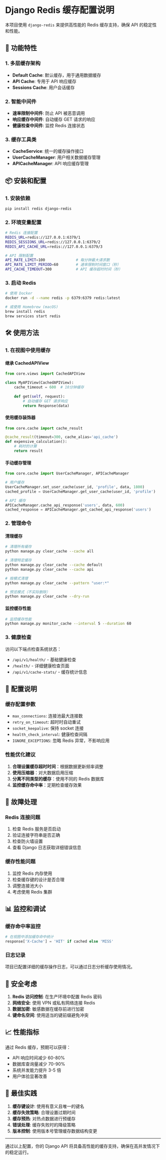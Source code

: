 # Django Redis 缓存配置说明

本项目使用 `django-redis` 来提供高性能的 Redis 缓存支持，确保 API 的稳定性和性能。

## 🚀 功能特性

### 1. 多层缓存架构
- **Default Cache**: 默认缓存，用于通用数据缓存
- **API Cache**: 专用于 API 响应缓存
- **Sessions Cache**: 用户会话缓存

### 2. 智能中间件
- **速率限制中间件**: 防止 API 被恶意调用
- **响应缓存中间件**: 自动缓存 GET 请求的响应
- **健康检查中间件**: 监控 Redis 连接状态

### 3. 缓存工具类
- **CacheService**: 统一的缓存操作接口
- **UserCacheManager**: 用户相关数据缓存管理
- **APICacheManager**: API 响应缓存管理

## 📦 安装和配置

### 1. 安装依赖
```bash
pip install redis django-redis
```

### 2. 环境变量配置
```bash
# Redis 连接配置
REDIS_URL=redis://127.0.0.1:6379/1
REDIS_SESSIONS_URL=redis://127.0.0.1:6379/2
REDIS_API_CACHE_URL=redis://127.0.0.1:6379/3

# API 限制配置
API_RATE_LIMIT=100              # 每分钟最大请求数
API_RATE_LIMIT_PERIOD=60        # 速率限制时间窗口（秒）
API_CACHE_TIMEOUT=300           # API 缓存超时时间（秒）
```

### 3. 启动 Redis
```bash
# 使用 Docker
docker run -d --name redis -p 6379:6379 redis:latest

# 或使用 Homebrew (macOS)
brew install redis
brew services start redis
```

## 🛠️ 使用方法

### 1. 在视图中使用缓存

#### 继承 CachedAPIView
```python
from core.views import CachedAPIView

class MyAPIView(CachedAPIView):
    cache_timeout = 600  # 10分钟缓存
    
    def get(self, request):
        # 自动缓存 GET 请求响应
        return Response(data)
```

#### 使用缓存装饰器
```python
from core.cache import cache_result

@cache_result(timeout=300, cache_alias='api_cache')
def expensive_calculation():
    # 耗时的计算
    return result
```

#### 手动缓存管理
```python
from core.cache import UserCacheManager, APICacheManager

# 用户缓存
UserCacheManager.set_user_cache(user_id, 'profile', data, 1800)
cached_profile = UserCacheManager.get_user_cache(user_id, 'profile')

# API 缓存
APICacheManager.cache_api_response('users', data, 600)
cached_response = APICacheManager.get_cached_api_response('users')
```

### 2. 管理命令

#### 清理缓存
```bash
# 清理所有缓存
python manage.py clear_cache --cache all

# 清理特定缓存
python manage.py clear_cache --cache default
python manage.py clear_cache --cache api

# 按模式清理
python manage.py clear_cache --pattern "user:*"

# 预览模式（不实际删除）
python manage.py clear_cache --dry-run
```

#### 监控缓存性能
```bash
# 监控缓存性能
python manage.py monitor_cache --interval 5 --duration 60
```

### 3. 健康检查

访问以下端点检查系统状态：
- `/api/v1/health/` - 基础健康检查
- `/health/` - 详细健康检查页面
- `/api/v1/cache-stats/` - 缓存统计信息

## 🔧 配置说明

### 缓存配置参数
- `max_connections`: 连接池最大连接数
- `retry_on_timeout`: 超时时自动重试
- `socket_keepalive`: 保持 socket 连接
- `health_check_interval`: 健康检查间隔
- `IGNORE_EXCEPTIONS`: 忽略 Redis 异常，不影响应用

### 性能优化建议
1. **合理设置缓存超时时间**：根据数据更新频率调整
2. **使用压缩器**：对大数据启用压缩
3. **分离不同类型的缓存**：使用不同的 Redis 数据库
4. **监控缓存命中率**：定期检查缓存效果

## 🚨 故障处理

### Redis 连接问题
1. 检查 Redis 服务是否启动
2. 验证连接字符串是否正确
3. 检查防火墙设置
4. 查看 Django 日志获取详细错误信息

### 缓存性能问题
1. 监控 Redis 内存使用
2. 检查缓存键的设计是否合理
3. 调整连接池大小
4. 考虑使用 Redis 集群

## 📊 监控和调试

### 缓存命中率监控
```python
# 在视图中添加缓存命中统计
response['X-Cache'] = 'HIT' if cached else 'MISS'
```

### 日志记录
项目已配置详细的缓存操作日志，可以通过日志分析缓存使用情况。

## 🔐 安全考虑

1. **Redis 访问控制**: 在生产环境中配置 Redis 密码
2. **网络安全**: 使用 VPN 或私有网络连接 Redis
3. **数据加密**: 敏感数据在缓存前进行加密
4. **键命名空间**: 使用适当的键前缀避免冲突

## 📈 性能指标

通过 Redis 缓存，预期可以获得：
- API 响应时间减少 60-80%
- 数据库查询量减少 70-90%
- 系统并发能力提升 3-5 倍
- 用户体验显著改善

## 🤝 最佳实践

1. **缓存键设计**: 使用有意义且唯一的键名
2. **缓存失效策略**: 合理设置过期时间
3. **缓存预热**: 对热点数据进行预缓存
4. **错误处理**: 缓存失败时的降级策略
5. **版本控制**: 使用版本号管理缓存数据结构变更

---

通过以上配置，你的 Django API 将具备高性能的缓存支持，确保在高并发情况下的稳定运行。
